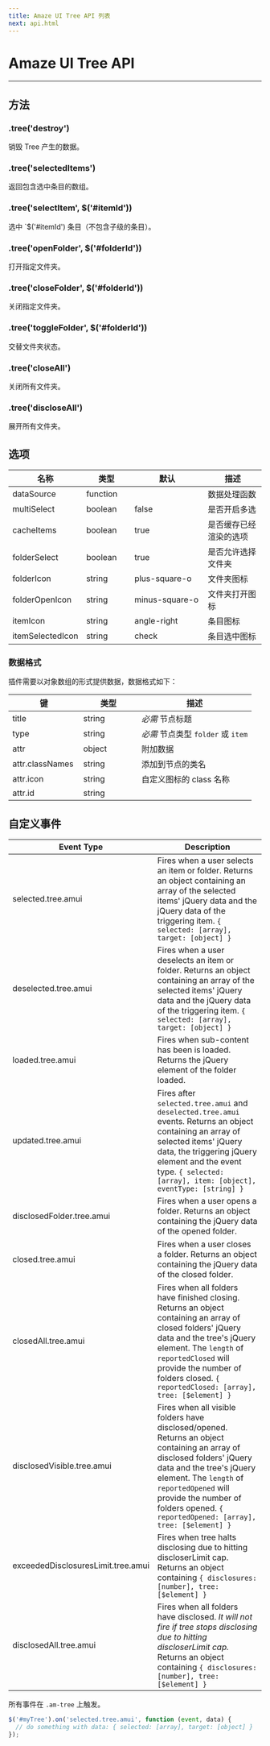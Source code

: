```yaml
---
title: Amaze UI Tree API 列表
next: api.html
---
```


# Amaze UI Tree API
---

## 方法

### .tree('destroy')

销毁 Tree 产生的数据。

### .tree('selectedItems')

返回包含选中条目的数组。

### .tree('selectItem', $('#itemId'))

选中 `$('#itemId') 条目（不包含子级的条目）。

### .tree('openFolder', $('#folderId'))

打开指定文件夹。

### .tree('closeFolder', $('#folderId'))

关闭指定文件夹。

### .tree('toggleFolder', $('#folderId'))

交替文件夹状态。

### .tree('closeAll')

关闭所有文件夹。

### .tree('discloseAll')

展开所有文件夹。

## 选项

<table class="am-table am-table-bordered am-table-striped">
  <thead>
    <tr>
      <th style="width: 100px;">名称</th>
      <th style="width: 80px;">类型</th>
      <th style="width: 130px;">默认</th>
      <th>描述</th>
    </tr>
  </thead>
  <tbody>
    <tr>
      <td>dataSource</td>
      <td>function</td>
      <td></td>
      <td>数据处理函数</td>
    </tr>
    <tr>
      <td>multiSelect</td>
      <td>boolean</td>
      <td>false</td>
      <td>是否开启多选</td>
    </tr>
    <tr>
      <td>cacheItems</td>
      <td>boolean</td>
      <td>true</td>
      <td>是否缓存已经渲染的选项</td>
    </tr>
    <tr>
      <td>folderSelect</td>
      <td>boolean</td>
      <td>true</td>
      <td>是否允许选择文件夹</td>
    </tr>
    <tr>
      <td>folderIcon</td>
      <td>string</td>
      <td>plus-square-o</td>
      <td>文件夹图标</td>
    </tr>
    <tr>
      <td>folderOpenIcon</td>
      <td>string</td>
      <td>minus-square-o</td>
      <td>文件夹打开图标</td>
    </tr>
    <tr>
      <td>itemIcon</td>
      <td>string</td>
      <td>angle-right</td>
      <td>条目图标</td>
    </tr>
    <tr>
      <td>itemSelectedIcon</td>
      <td>string</td>
      <td>check</td>
      <td>条目选中图标</td>
    </tr>
  </tbody>
</table>

### 数据格式

插件需要以对象数组的形式提供数据，数据格式如下：

<div class="am-scrollable-horizontal">
  <table class="am-table am-table-bordered am-table-striped am-text-nowrap">
    <thead>
    <tr>
      <th style="width: 125px;">键</th>
      <th style="width: 100px;">类型</th>
      <th>描述</th>
    </tr>
    </thead>
    <tbody>
    <tr>
      <td>title</td>
      <td>string</td>
      <td><i>必需</i> 节点标题</td>
    </tr>
    <tr>
      <td>type</td>
      <td>string</td>
      <td><i>必需</i> 节点类型 <code>folder</code> 或 <code>item</code></td>
    </tr>
    <tr>
      <td>attr</td>
      <td>object</td>
      <td>附加数据</td>
    </tr>
    <tr>
      <td>attr.classNames</td>
      <td>string</td>
      <td>添加到节点的类名</td>
    </tr>
    <tr>
      <td>attr.icon</td>
      <td>string</td>
      <td>自定义图标的 class 名称</td>
    </tr>
    <tr>
      <td>attr.id</td>
      <td>string</td>
      <td></td>
    </tr>
    </tbody>
  </table>
</div>

## 自定义事件

<table class="am-table am-table-bordered am-table-striped">
  <thead>
  <tr>
    <th style="width: 150px;">Event Type</th>
    <th>Description</th>
  </tr>
  </thead>
  <tbody>
    <tr>
    <td>selected.tree.amui</td>
    <td>Fires when a user selects an item or folder. Returns an object containing an array of the selected items' jQuery data and the jQuery data of the triggering item. <code>{ selected: [array], target: [object] }</code></td>
  </tr>
  <tr>
    <td>deselected.tree.amui</td>
    <td>Fires when a user deselects an item or folder. Returns an object containing an array of the selected items' jQuery data and the jQuery data of the triggering item. <code>{ selected: [array], target: [object] }</code></td>
  </tr>
  <tr>
    <td>loaded.tree.amui</td>
    <td>Fires when sub-content has been is loaded. Returns the jQuery element of the folder loaded.</td>
  </tr>
<tr>
    <td>updated.tree.amui</td>
    <td>Fires after <code>selected.tree.amui</code> and <code>deselected.tree.amui</code> events. Returns an object containing an array of selected items' jQuery data, the triggering jQuery element and the event type. <code>{ selected: [array], item: [object], eventType: [string] }</code></td>
  </tr>
  <tr>
    <td>disclosedFolder.tree.amui</td>
    <td>Fires when a user opens a folder. Returns an object containing the jQuery data of the opened folder.</td>
  </tr>
  <tr>
    <td>closed.tree.amui</td>
    <td>Fires when a user closes a folder. Returns an object containing the jQuery data of the closed folder.</td>
  </tr>
  <tr>
    <td>closedAll.tree.amui</td>
    <td>Fires when all folders have finished closing. Returns an object containing an array of closed folders' jQuery data and the tree's jQuery element. The <code>length</code> of <code>reportedClosed</code> will provide the number of folders closed. <code>{ reportedClosed: [array], tree: [$element] }</code></td>
  </tr>
  <tr>
    <td>disclosedVisible.tree.amui</td>
    <td>Fires when all visible folders have disclosed/opened. Returns an object containing an array of disclosed folders' jQuery data and the tree's jQuery element. The <code>length</code> of <code>reportedOpened</code> will provide the number of folders opened. <code>{ reportedOpened: [array], tree: [$element] }</code></td>
  </tr>
    <td>exceededDisclosuresLimit.tree.amui</td>
    <td>Fires when tree halts disclosing due to hitting discloserLimit cap. Returns an object containing <code>{ disclosures: [number], tree: [$element] }</code></td>
  </tr>
  <tr>
    <td>disclosedAll.tree.amui</td>
    <td>Fires when all folders have disclosed. <em>It will not fire if tree stops disclosing due to hitting discloserLimit cap.</em> Returns an object containing <code>{ disclosures: [number], tree: [$element] }</code></td>
    </tr>
  </tbody>
</table>

所有事件在 <code>.am-tree</code> 上触发。

```js
$('#myTree').on('selected.tree.amui', function (event, data) {
  // do something with data: { selected: [array], target: [object] }
});
```
